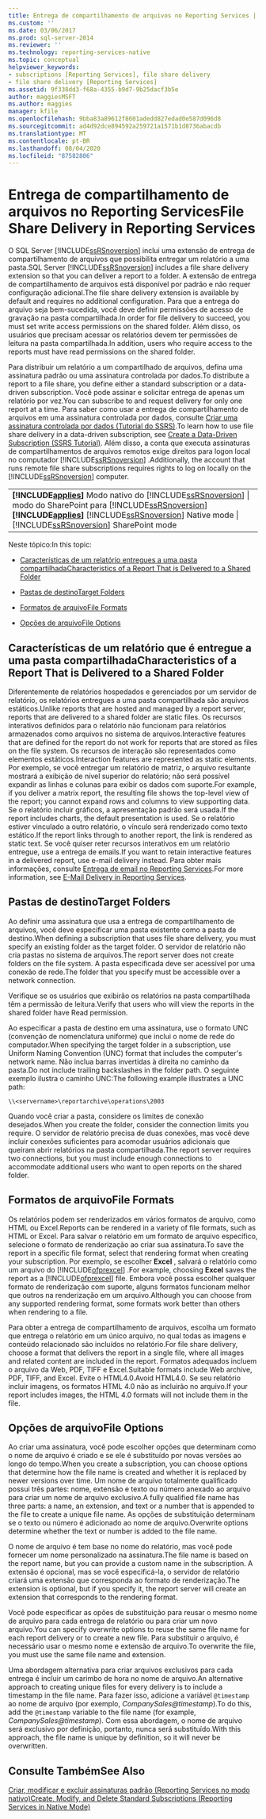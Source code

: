 ```yaml
---
title: Entrega de compartilhamento de arquivos no Reporting Services | Microsoft Docs
ms.custom: ''
ms.date: 03/06/2017
ms.prod: sql-server-2014
ms.reviewer: ''
ms.technology: reporting-services-native
ms.topic: conceptual
helpviewer_keywords:
- subscriptions [Reporting Services], file share delivery
- file share delivery [Reporting Services]
ms.assetid: 9f338dd3-f68a-4355-b9d7-9b25dacf3b5e
author: maggiesMSFT
ms.author: maggies
manager: kfile
ms.openlocfilehash: 9bba83a89612f8601adedd827edad0e587d096d8
ms.sourcegitcommit: ad4d92dce894592a259721a1571b1d8736abacdb
ms.translationtype: MT
ms.contentlocale: pt-BR
ms.lasthandoff: 08/04/2020
ms.locfileid: "87582806"
---
```

# <a name="file-share-delivery-in-reporting-services"></a><span data-ttu-id="4df3a-102">Entrega de compartilhamento de arquivos no Reporting Services</span><span class="sxs-lookup"><span data-stu-id="4df3a-102">File Share Delivery in Reporting Services</span></span>
  <span data-ttu-id="4df3a-103">O SQL Server [!INCLUDE[ssRSnoversion](../../includes/ssrsnoversion-md.md)] inclui uma extensão de entrega de compartilhamento de arquivos que possibilita entregar um relatório a uma pasta.</span><span class="sxs-lookup"><span data-stu-id="4df3a-103">SQL Server [!INCLUDE[ssRSnoversion](../../includes/ssrsnoversion-md.md)] includes a file share delivery extension so that you can deliver a report to a folder.</span></span> <span data-ttu-id="4df3a-104">A extensão de entrega de compartilhamento de arquivos está disponível por padrão e não requer configuração adicional.</span><span class="sxs-lookup"><span data-stu-id="4df3a-104">The file share delivery extension is available by default and requires no additional configuration.</span></span> <span data-ttu-id="4df3a-105">Para que a entrega do arquivo seja bem-sucedida, você deve definir permissões de acesso de gravação na pasta compartilhada.</span><span class="sxs-lookup"><span data-stu-id="4df3a-105">In order for file delivery to succeed, you must set write access permissions on the shared folder.</span></span> <span data-ttu-id="4df3a-106">Além disso, os usuários que precisam acessar os relatórios devem ter permissões de leitura na pasta compartilhada.</span><span class="sxs-lookup"><span data-stu-id="4df3a-106">In addition, users who require access to the reports must have read permissions on the shared folder.</span></span>  
  
 <span data-ttu-id="4df3a-107">Para distribuir um relatório a um compartilhado de arquivos, defina uma assinatura padrão ou uma assinatura controlada por dados.</span><span class="sxs-lookup"><span data-stu-id="4df3a-107">To distribute a report to a file share, you define either a standard subscription or a data-driven subscription.</span></span> <span data-ttu-id="4df3a-108">Você pode assinar e solicitar entrega de apenas um relatório por vez.</span><span class="sxs-lookup"><span data-stu-id="4df3a-108">You can subscribe to and request delivery for only one report at a time.</span></span> <span data-ttu-id="4df3a-109">Para saber como usar a entrega de compartilhamento de arquivos em uma assinatura controlada por dados, consulte [Criar uma assinatura controlada por dados &#40;Tutorial do SSRS&#41;](../create-a-data-driven-subscription-ssrs-tutorial.md).</span><span class="sxs-lookup"><span data-stu-id="4df3a-109">To learn how to use file share delivery in a data-driven subscription, see [Create a Data-Driven Subscription &#40;SSRS Tutorial&#41;](../create-a-data-driven-subscription-ssrs-tutorial.md).</span></span> <span data-ttu-id="4df3a-110">Além disso, a conta que executa assinaturas de compartilhamentos de arquivos remotos exige direitos para logon local no computador [!INCLUDE[ssRSnoversion](../../includes/ssrsnoversion-md.md)] .</span><span class="sxs-lookup"><span data-stu-id="4df3a-110">Additionally, the account that runs remote file share subscriptions requires rights to log on locally on the [!INCLUDE[ssRSnoversion](../../includes/ssrsnoversion-md.md)] computer.</span></span>  
  
||  
|-|  
|<span data-ttu-id="4df3a-111">**[!INCLUDE[applies](../../includes/applies-md.md)]** Modo nativo do [!INCLUDE[ssRSnoversion](../../includes/ssrsnoversion-md.md)] &#124; modo do SharePoint para [!INCLUDE[ssRSnoversion](../../includes/ssrsnoversion-md.md)]</span><span class="sxs-lookup"><span data-stu-id="4df3a-111">**[!INCLUDE[applies](../../includes/applies-md.md)]**  [!INCLUDE[ssRSnoversion](../../includes/ssrsnoversion-md.md)] Native mode &#124; [!INCLUDE[ssRSnoversion](../../includes/ssrsnoversion-md.md)] SharePoint mode</span></span>|  
  
 <span data-ttu-id="4df3a-112">Neste tópico:</span><span class="sxs-lookup"><span data-stu-id="4df3a-112">In this topic:</span></span>  
  
-   [<span data-ttu-id="4df3a-113">Características de um relatório entregues a uma pasta compartilhada</span><span class="sxs-lookup"><span data-stu-id="4df3a-113">Characteristics of a Report That is Delivered to a Shared Folder</span></span>](#bkmk_Characteristics)  
  
-   [<span data-ttu-id="4df3a-114">Pastas de destino</span><span class="sxs-lookup"><span data-stu-id="4df3a-114">Target Folders</span></span>](#bkmk_target_folders)  
  
-   [<span data-ttu-id="4df3a-115">Formatos de arquivo</span><span class="sxs-lookup"><span data-stu-id="4df3a-115">File Formats</span></span>](#bkmk_file_formats)  
  
-   [<span data-ttu-id="4df3a-116">Opções de arquivo</span><span class="sxs-lookup"><span data-stu-id="4df3a-116">File Options</span></span>](#bkmk_file_options)  
  
##  <a name="characteristics-of-a-report-that-is-delivered-to-a-shared-folder"></a><a name="bkmk_Characteristics"></a><span data-ttu-id="4df3a-117">Características de um relatório que é entregue a uma pasta compartilhada</span><span class="sxs-lookup"><span data-stu-id="4df3a-117">Characteristics of a Report That is Delivered to a Shared Folder</span></span>  
 <span data-ttu-id="4df3a-118">Diferentemente de relatórios hospedados e gerenciados por um servidor de relatório, os relatórios entregues a uma pasta compartilhada são arquivos estáticos.</span><span class="sxs-lookup"><span data-stu-id="4df3a-118">Unlike reports that are hosted and managed by a report server, reports that are delivered to a shared folder are static files.</span></span> <span data-ttu-id="4df3a-119">Os recursos interativos definidos para o relatório não funcionam para relatórios armazenados como arquivos no sistema de arquivos.</span><span class="sxs-lookup"><span data-stu-id="4df3a-119">Interactive features that are defined for the report do not work for reports that are stored as files on the file system.</span></span> <span data-ttu-id="4df3a-120">Os recursos de interação são representados como elementos estáticos.</span><span class="sxs-lookup"><span data-stu-id="4df3a-120">Interaction features are represented as static elements.</span></span> <span data-ttu-id="4df3a-121">Por exemplo, se você entregar um relatório de matriz, o arquivo resultante mostrará a exibição de nível superior do relatório; não será possível expandir as linhas e colunas para exibir os dados com suporte.</span><span class="sxs-lookup"><span data-stu-id="4df3a-121">For example, if you deliver a matrix report, the resulting file shows the top-level view of the report; you cannot expand rows and columns to view supporting data.</span></span> <span data-ttu-id="4df3a-122">Se o relatório incluir gráficos, a apresentação padrão será usada.</span><span class="sxs-lookup"><span data-stu-id="4df3a-122">If the report includes charts, the default presentation is used.</span></span> <span data-ttu-id="4df3a-123">Se o relatório estiver vinculado a outro relatório, o vínculo será renderizado como texto estático.</span><span class="sxs-lookup"><span data-stu-id="4df3a-123">If the report links through to another report, the link is rendered as static text.</span></span> <span data-ttu-id="4df3a-124">Se você quiser reter recursos interativos em um relatório entregue, use a entrega de emails.</span><span class="sxs-lookup"><span data-stu-id="4df3a-124">If you want to retain interactive features in a delivered report, use e-mail delivery instead.</span></span> <span data-ttu-id="4df3a-125">Para obter mais informações, consulte [Entrega de email no Reporting Services](e-mail-delivery-in-reporting-services.md).</span><span class="sxs-lookup"><span data-stu-id="4df3a-125">For more information, see [E-Mail Delivery in Reporting Services](e-mail-delivery-in-reporting-services.md).</span></span>  
  
##  <a name="target-folders"></a><a name="bkmk_target_folders"></a><span data-ttu-id="4df3a-126">Pastas de destino</span><span class="sxs-lookup"><span data-stu-id="4df3a-126">Target Folders</span></span>  
 <span data-ttu-id="4df3a-127">Ao definir uma assinatura que usa a entrega de compartilhamento de arquivos, você deve especificar uma pasta existente como a pasta de destino.</span><span class="sxs-lookup"><span data-stu-id="4df3a-127">When defining a subscription that uses file share delivery, you must specify an existing folder as the target folder.</span></span> <span data-ttu-id="4df3a-128">O servidor de relatório não cria pastas no sistema de arquivos.</span><span class="sxs-lookup"><span data-stu-id="4df3a-128">The report server does not create folders on the file system.</span></span> <span data-ttu-id="4df3a-129">A pasta especificada deve ser acessível por uma conexão de rede.</span><span class="sxs-lookup"><span data-stu-id="4df3a-129">The folder that you specify must be accessible over a network connection.</span></span>  
  
 <span data-ttu-id="4df3a-130">Verifique se os usuários que exibirão os relatórios na pasta compartilhada têm a permissão de leitura.</span><span class="sxs-lookup"><span data-stu-id="4df3a-130">Verify that users who will view the reports in the shared folder have Read permission.</span></span>  
  
 <span data-ttu-id="4df3a-131">Ao especificar a pasta de destino em uma assinatura, use o formato UNC (convenção de nomenclatura uniforme) que inclui o nome de rede do computador.</span><span class="sxs-lookup"><span data-stu-id="4df3a-131">When specifying the target folder in a subscription, use Uniform Naming Convention (UNC) format that includes the computer's network name.</span></span> <span data-ttu-id="4df3a-132">Não inclua barras invertidas à direita no caminho da pasta.</span><span class="sxs-lookup"><span data-stu-id="4df3a-132">Do not include trailing backslashes in the folder path.</span></span> <span data-ttu-id="4df3a-133">O seguinte exemplo ilustra o caminho UNC:</span><span class="sxs-lookup"><span data-stu-id="4df3a-133">The following example illustrates a UNC path:</span></span>  
  
```  
\\<servername>\reportarchive\operations\2003  
```  
  
 <span data-ttu-id="4df3a-134">Quando você criar a pasta, considere os limites de conexão desejados.</span><span class="sxs-lookup"><span data-stu-id="4df3a-134">When you create the folder, consider the connection limits you require.</span></span> <span data-ttu-id="4df3a-135">O servidor de relatório precisa de duas conexões, mas você deve incluir conexões suficientes para acomodar usuários adicionais que queiram abrir relatórios na pasta compartilhada.</span><span class="sxs-lookup"><span data-stu-id="4df3a-135">The report server requires two connections, but you must include enough connections to accommodate additional users who want to open reports on the shared folder.</span></span>  
  
##  <a name="file-formats"></a><a name="bkmk_file_formats"></a> <span data-ttu-id="4df3a-136">Formatos de arquivo</span><span class="sxs-lookup"><span data-stu-id="4df3a-136">File Formats</span></span>  
 <span data-ttu-id="4df3a-137">Os relatórios podem ser renderizados em vários formatos de arquivo, como HTML ou Excel.</span><span class="sxs-lookup"><span data-stu-id="4df3a-137">Reports can be rendered in a variety of file formats, such as HTML or Excel.</span></span> <span data-ttu-id="4df3a-138">Para salvar o relatório em um formato de arquivo específico, selecione o formato de renderização ao criar sua assinatura.</span><span class="sxs-lookup"><span data-stu-id="4df3a-138">To save the report in a specific file format, select that rendering format when creating your subscription.</span></span> <span data-ttu-id="4df3a-139">Por exemplo, se escolher **Excel** , salvará o relatório como um arquivo do [!INCLUDE[ofprexcel](../../includes/ofprexcel-md.md)] .</span><span class="sxs-lookup"><span data-stu-id="4df3a-139">For example, choosing **Excel** saves the report as a [!INCLUDE[ofprexcel](../../includes/ofprexcel-md.md)] file.</span></span> <span data-ttu-id="4df3a-140">Embora você possa escolher qualquer formato de renderização com suporte, alguns formatos funcionam melhor que outros na renderização em um arquivo.</span><span class="sxs-lookup"><span data-stu-id="4df3a-140">Although you can choose from any supported rendering format, some formats work better than others when rendering to a file.</span></span>  
  
 <span data-ttu-id="4df3a-141">Para obter a entrega de compartilhamento de arquivos, escolha um formato que entrega o relatório em um único arquivo, no qual todas as imagens e conteúdo relacionado são incluídos no relatório.</span><span class="sxs-lookup"><span data-stu-id="4df3a-141">For file share delivery, choose a format that delivers the report in a single file, where all images and related content are included in the report.</span></span> <span data-ttu-id="4df3a-142">Formatos adequados incluem o arquivo da Web, PDF, TIFF e Excel.</span><span class="sxs-lookup"><span data-stu-id="4df3a-142">Suitable formats include Web archive, PDF, TIFF, and Excel.</span></span> <span data-ttu-id="4df3a-143">Evite o HTML4.0.</span><span class="sxs-lookup"><span data-stu-id="4df3a-143">Avoid HTML4.0.</span></span> <span data-ttu-id="4df3a-144">Se seu relatório incluir imagens, os formatos HTML 4.0 não as incluirão no arquivo.</span><span class="sxs-lookup"><span data-stu-id="4df3a-144">If your report includes images, the HTML 4.0 formats will not include them in the file.</span></span>  
  
##  <a name="file-options"></a><a name="bkmk_file_options"></a> <span data-ttu-id="4df3a-145">Opções de arquivo</span><span class="sxs-lookup"><span data-stu-id="4df3a-145">File Options</span></span>  
 <span data-ttu-id="4df3a-146">Ao criar uma assinatura, você pode escolher opções que determinam como o nome de arquivo é criado e se ele é substituído por novas versões ao longo do tempo.</span><span class="sxs-lookup"><span data-stu-id="4df3a-146">When you create a subscription, you can choose options that determine how the file name is created and whether it is replaced by newer versions over time.</span></span> <span data-ttu-id="4df3a-147">Um nome de arquivo totalmente qualificado possui três partes: nome, extensão e texto ou número anexado ao arquivo para criar um nome de arquivo exclusivo.</span><span class="sxs-lookup"><span data-stu-id="4df3a-147">A fully qualified file name has three parts: a name, an extension, and text or a number that is appended to the file to create a unique file name.</span></span> <span data-ttu-id="4df3a-148">As opções de substituição determinam se o texto ou número é adicionado ao nome de arquivo.</span><span class="sxs-lookup"><span data-stu-id="4df3a-148">Overwrite options determine whether the text or number is added to the file name.</span></span>  
  
 <span data-ttu-id="4df3a-149">O nome de arquivo é tem base no nome do relatório, mas você pode fornecer um nome personalizado na assinatura.</span><span class="sxs-lookup"><span data-stu-id="4df3a-149">The file name is based on the report name, but you can provide a custom name in the subscription.</span></span> <span data-ttu-id="4df3a-150">A extensão é opcional, mas se você especificá-la, o servidor de relatório criará uma extensão que corresponda ao formato de renderização.</span><span class="sxs-lookup"><span data-stu-id="4df3a-150">The extension is optional, but if you specify it, the report server will create an extension that corresponds to the rendering format.</span></span>  
  
 <span data-ttu-id="4df3a-151">Você pode especificar as opões de substituição para reusar o mesmo nome de arquivo para cada entrega de relatório ou para criar um novo arquivo.</span><span class="sxs-lookup"><span data-stu-id="4df3a-151">You can specify overwrite options to reuse the same file name for each report delivery or to create a new file.</span></span> <span data-ttu-id="4df3a-152">Para substituir o arquivo, é necessário usar o mesmo nome e extensão de arquivo.</span><span class="sxs-lookup"><span data-stu-id="4df3a-152">To overwrite the file, you must use the same file name and extension.</span></span>  
  
 <span data-ttu-id="4df3a-153">Uma abordagem alternativa para criar arquivos exclusivos para cada entrega é incluir um carimbo de hora no nome de arquivo.</span><span class="sxs-lookup"><span data-stu-id="4df3a-153">An alternative approach to creating unique files for every delivery is to include a timestamp in the file name.</span></span> <span data-ttu-id="4df3a-154">Para fazer isso, adicione a variável `@timestamp` ao nome de arquivo (por exemplo, *CompanySales@timestamp*).</span><span class="sxs-lookup"><span data-stu-id="4df3a-154">To do this, add the `@timestamp` variable to the file name (for example, *CompanySales@timestamp*).</span></span> <span data-ttu-id="4df3a-155">Com essa abordagem, o nome de arquivo será exclusivo por definição, portanto, nunca será substituído.</span><span class="sxs-lookup"><span data-stu-id="4df3a-155">With this approach, the file name is unique by definition, so it will never be overwritten.</span></span>  
  
## <a name="see-also"></a><span data-ttu-id="4df3a-156">Consulte Também</span><span class="sxs-lookup"><span data-stu-id="4df3a-156">See Also</span></span>  
 [<span data-ttu-id="4df3a-157">Criar, modificar e excluir assinaturas padrão &#40;Reporting Services no modo nativo&#41;</span><span class="sxs-lookup"><span data-stu-id="4df3a-157">Create, Modify, and Delete Standard Subscriptions &#40;Reporting Services in Native Mode&#41;</span></span>](create-and-manage-subscriptions-for-native-mode-report-servers.md)  
  
  
